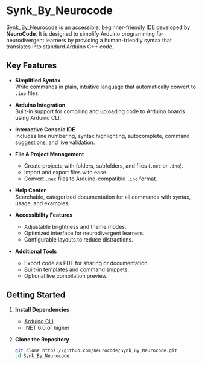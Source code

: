 # Synk_By_Neurocode

Synk_By_Neurocode is an accessible, beginner-friendly IDE developed by **NeuroCode**. It is designed to simplify Arduino programming for neurodivergent learners by providing a human-friendly syntax that translates into standard Arduino C++ code.  

## Key Features

- **Simplified Syntax**  
  Write commands in plain, intuitive language that automatically convert to `.ino` files.  

- **Arduino Integration**  
  Built-in support for compiling and uploading code to Arduino boards using Arduino CLI.  

- **Interactive Console IDE**  
  Includes line numbering, syntax highlighting, autocomplete, command suggestions, and live validation.  

- **File & Project Management**  
  - Create projects with folders, subfolders, and files (`.nec` or `.ino`).  
  - Import and export files with ease.  
  - Convert `.nec` files to Arduino-compatible `.ino` format.  

- **Help Center**  
  Searchable, categorized documentation for all commands with syntax, usage, and examples.  

- **Accessibility Features**  
  - Adjustable brightness and theme modes.  
  - Optimized interface for neurodivergent learners.  
  - Configurable layouts to reduce distractions.  

- **Additional Tools**  
  - Export code as PDF for sharing or documentation.  
  - Built-in templates and command snippets.  
  - Optional live compilation preview.  

## Getting Started

1. **Install Dependencies**  
   - [Arduino CLI](https://arduino.github.io/arduino-cli)  
   - .NET 6.0 or higher  

2. **Clone the Repository**  
   ```bash
   git clone https://github.com/neurocode/Synk_By_Neurocode.git
   cd Synk_By_Neurocode
